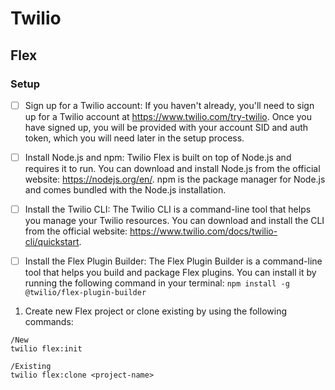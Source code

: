 # Twilio


## Flex

### Setup

- [ ] Sign up for a Twilio account: If you haven't already, you'll need to sign up for a Twilio account at https://www.twilio.com/try-twilio. Once you have signed up, you will be provided with your account SID and auth token, which you will need later in the setup process.

- [ ] Install Node.js and npm: Twilio Flex is built on top of Node.js and requires it to run. You can download and install Node.js from the official website: https://nodejs.org/en/. npm is the package manager for Node.js and comes bundled with the Node.js installation.

- [ ] Install the Twilio CLI: The Twilio CLI is a command-line tool that helps you manage your Twilio resources. You can download and install the CLI from the official website: https://www.twilio.com/docs/twilio-cli/quickstart.

- [ ] Install the Flex Plugin Builder: The Flex Plugin Builder is a command-line tool that helps you build and package Flex plugins. You can install it by running the following command in your terminal: `npm install -g @twilio/flex-plugin-builder`

1. Create new Flex project or clone existing by using the following commands:

```shell
/New
twilio flex:init

/Existing
twilio flex:clone <project-name>
```
